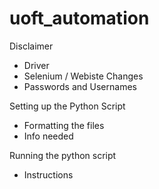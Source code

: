 # uoft_automation

Disclaimer
- Driver
- Selenium / Webiste Changes
- Passwords and Usernames

Setting up the Python Script
- Formatting the files
- Info needed

Running the python script
- Instructions

